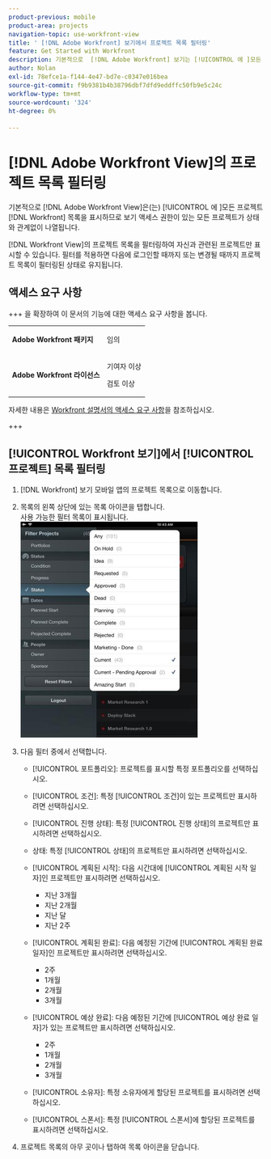 ```yaml
---
product-previous: mobile
product-area: projects
navigation-topic: use-workfront-view
title: ' [!DNL Adobe Workfront] 보기에서 프로젝트 목록 필터링'
feature: Get Started with Workfront
description: 기본적으로  [!DNL Adobe Workfront] 보기는 [!UICONTROL 에 ]모든 프로젝트 [!DNL Workfront] 목록을 표시하므로 보기 액세스 권한이 있는 모든 프로젝트가 상태와 관계없이 나열됩니다.
author: Nolan
exl-id: 78efce1a-f144-4e47-bd7e-c0347e016bea
source-git-commit: f9b9381b4b38796dbf7dfd9eddffc50fb9e5c24c
workflow-type: tm+mt
source-wordcount: '324'
ht-degree: 0%

---
```


# [!DNL Adobe Workfront View]의 프로젝트 목록 필터링

기본적으로 [!DNL Adobe Workfront View]은(는) [!UICONTROL 에 ]모든 프로젝트[!DNL Workfront] 목록을 표시하므로 보기 액세스 권한이 있는 모든 프로젝트가 상태와 관계없이 나열됩니다.

[!DNL Workfront View]의 프로젝트 목록을 필터링하여 자신과 관련된 프로젝트만 표시할 수 있습니다. 필터를 적용하면 다음에 로그인할 때까지 또는 변경될 때까지 프로젝트 목록이 필터링된 상태로 유지됩니다.

## 액세스 요구 사항

+++ 을 확장하여 이 문서의 기능에 대한 액세스 요구 사항을 봅니다.

<table style="table-layout:auto"> 
 <col> 
 </col> 
 <col> 
 </col> 
 <tbody> 
  <tr> 
   <td role="rowheader"><strong>Adobe Workfront 패키지</strong></td> 
   <td> <p>임의</p> </td> 
  </tr> 
  <tr> 
   <td role="rowheader"><strong>Adobe Workfront 라이선스</strong></td> 
   <td> 
   <p>기여자 이상</p>
   <p>검토 이상</p> </td> 
  </tr> 
 </tbody> 
</table>

자세한 내용은 [Workfront 설명서의 액세스 요구 사항](/help/quicksilver/administration-and-setup/add-users/access-levels-and-object-permissions/access-level-requirements-in-documentation.md)을 참조하십시오.

+++

## [!UICONTROL Workfront 보기]에서 [!UICONTROL 프로젝트] 목록 필터링

1. [!DNL Workfront] 보기 모바일 앱의 프로젝트 목록으로 이동합니다.
1. 목록의 왼쪽 상단에 있는 목록 아이콘을 탭합니다.\
   사용 가능한 필터 목록이 표시됩니다.\
   ![WF_View_filters_050621.jpg](assets/wf-view-filters-050621-350x427.jpg)

1. 다음 필터 중에서 선택합니다.

   * [!UICONTROL 포트폴리오]: 프로젝트를 표시할 특정 포트폴리오를 선택하십시오.
   * [!UICONTROL 조건]: 특정 [!UICONTROL 조건]이 있는 프로젝트만 표시하려면 선택하십시오.
   * [!UICONTROL 진행 상태]: 특정 [!UICONTROL 진행 상태]의 프로젝트만 표시하려면 선택하십시오.
   * 상태: 특정 [!UICONTROL 상태]의 프로젝트만 표시하려면 선택하십시오.
   * [!UICONTROL 계획된 시작]: 다음 시간대에 [!UICONTROL 계획된 시작 일자]인 프로젝트만 표시하려면 선택하십시오.

      * 지난 3개월
      * 지난 2개월
      * 지난 달
      * 지난 2주
   * [!UICONTROL 계획된 완료]: 다음 예정된 기간에 [!UICONTROL 계획된 완료 일자]인 프로젝트만 표시하려면 선택하십시오.

      * 2주
      * 1개월
      * 2개월
      * 3개월
   * [!UICONTROL 예상 완료]: 다음 예정된 기간에 [!UICONTROL 예상 완료 일자]가 있는 프로젝트만 표시하려면 선택하십시오.

      * 2주
      * 1개월
      * 2개월
      * 3개월
   * [!UICONTROL 소유자]: 특정 소유자에게 할당된 프로젝트를 표시하려면 선택하십시오.
   * [!UICONTROL 스폰서]: 특정 [!UICONTROL 스폰서]에 할당된 프로젝트를 표시하려면 선택하십시오.




1. 프로젝트 목록의 아무 곳이나 탭하여 목록 아이콘을 닫습니다.
